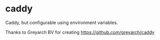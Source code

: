 # caddy

Caddy, but configurable using environment variables. 

Thanks to Greyarch BV for creating https://github.com/greyarch/caddy

